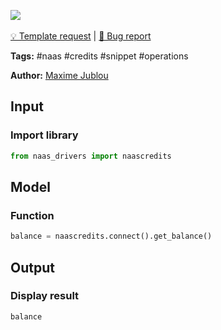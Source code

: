 <a href="https://app.naas.ai/user-redirect/naas/downloader?url=https://raw.githubusercontent.com/jupyter-naas/awesome-notebooks/master/Naas/Naas_Credits_Get_Balance.ipynb" target="_parent"><img src="https://naasai-public.s3.eu-west-3.amazonaws.com/open_in_naas.svg"/></a><br><br><a href="https://github.com/jupyter-naas/awesome-notebooks/issues/new?assignees=&labels=&template=template-request.md&title=Tool+-+Action+of+the+notebook+">💡 Template request</a> | <a href="https://github.com/jupyter-naas/awesome-notebooks/issues/new?assignees=&labels=bug&template=bug_report.md&title=Naas+-+Credits+Get+Balance:+Error+short+description">🚨 Bug report</a>

**Tags:** #naas #credits #snippet #operations

**Author:** [Maxime Jublou](https://www.linkedin.com/in/maximejublou)

## Input

### Import library


```python
from naas_drivers import naascredits
```

## Model

### Function


```python
balance = naascredits.connect().get_balance()
```

## Output

### Display result


```python
balance
```
